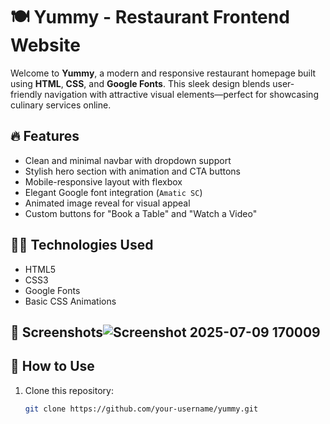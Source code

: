 # 🍽️ Yummy - Restaurant Frontend Website

Welcome to **Yummy**, a modern and responsive restaurant homepage built using **HTML**, **CSS**, and **Google Fonts**. This sleek design blends user-friendly navigation with attractive visual elements—perfect for showcasing culinary services online.

## 🔥 Features

- Clean and minimal navbar with dropdown support
- Stylish hero section with animation and CTA buttons
- Mobile-responsive layout with flexbox
- Elegant Google font integration (`Amatic SC`)
- Animated image reveal for visual appeal
- Custom buttons for "Book a Table" and "Watch a Video"

## 🧑‍💻 Technologies Used

- HTML5
- CSS3
- Google Fonts
- Basic CSS Animations

## 📸 Screenshots![Screenshot 2025-07-09 170009](https://github.com/user-attachments/assets/3d905aed-c071-4099-9179-289eff3c3437)


## 🚀 How to Use

1. Clone this repository:
   ```bash
   git clone https://github.com/your-username/yummy.git

